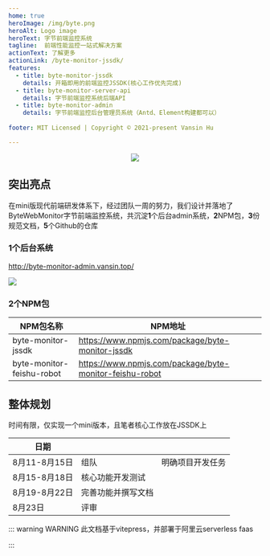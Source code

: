 ```yaml
---
home: true
heroImage: /img/byte.png
heroAlt: Logo image
heroText: 字节前端监控系统
tagline:  前端性能监控一站式解决方案
actionText: 了解更多
actionLink: /byte-monitor-jssdk/
features:
  - title: byte-monitor-jssdk
    details: 开箱即用的前端监控JSSDK(核心工作优先完成)
  - title: byte-monitor-server-api
    details: 字节前端监控系统后端API
  - title: byte-monitor-admin
    details: 字节前端监控后台管理员系统（Antd、Element构建都可以）
    
footer: MIT Licensed | Copyright © 2021-present Vansin Hu

---
```


<div align=center>
<img src="https://moonstarimg.oss-cn-hangzhou.aliyuncs.com/picgo_img/20210817115402.png"/>
</div>



## 突出亮点

​		在mini版现代前端研发体系下，经过团队一周的努力，我们设计并落地了ByteWebMonitor字节前端监控系统，共沉淀**1**个后台admin系统，**2**NPM包，**3**份规范文档，**5**个Github的仓库

### 1个后台系统

http://byte-monitor-admin.vansin.top/

![](https://moonstarimg.oss-cn-hangzhou.aliyuncs.com/picgo_img/20210815221657.png)

### 2个NPM包


| NPM包名称                 | NPM地址                                                 |
| ------------------------- | ------------------------------------------------------- |
| byte-monitor-jssdk        | https://www.npmjs.com/package/byte-monitor-jssdk        |
| byte-monitor-feishu-robot | https://www.npmjs.com/package/byte-monitor-feishu-robot |



## 整体规划

时间有限，仅实现一个mini版本，且笔者核心工作放在JSSDK上

| 日期          |                    |                  |
| ------------- | ------------------ | ---------------- |
| 8月11-8月15日 | 组队               | 明确项目开发任务 |
| 8月15-8月18日 | 核心功能开发测试   |                  |
| 8月19-8月22日 | 完善功能并撰写文档 |                  |
| 8月23日       | 评审               |                  |

::: warning WARNING
此文档基于vitepress，并部署于阿里云serverless faas

:::

